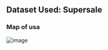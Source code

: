 ## Dataset Used: Supersale


### Map of usa 
![image](https://user-images.githubusercontent.com/86396701/140379600-e737de30-c15c-4efb-8a4d-bb7a277491f7.png)
